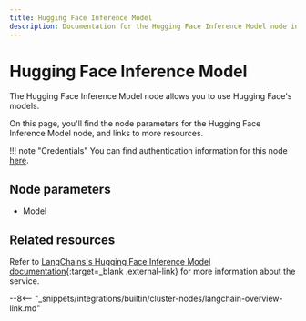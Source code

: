 ```yaml
---
title: Hugging Face Inference Model
description: Documentation for the Hugging Face Inference Model node in n8n, a workflow automation platform. Includes details of operations and configuration, and links to examples and credentials information.
---
```


# Hugging Face Inference Model

The Hugging Face Inference Model node allows you to use Hugging Face's models.

On this page, you'll find the node parameters for the Hugging Face Inference Model node, and links to more resources.

!!! note "Credentials"
    You can find authentication information for this node [here](/integrations/builtin/credentials/huggingface/).

<!--
!!! note "Examples and templates"
	For usage examples and templates to help you get started, refer to n8n's [LangChain integrations](https://n8n.io/integrations/langchain/){:target=_blank .external-link} page.
-->
	
## Node parameters

* Model

## Related resources

<!--
View [example workflows and related content](https://n8n.io/integrations/langchain/){:target=_blank .external-link} on n8n's website.
-->

Refer to [LangChains's Hugging Face Inference Model documentation](https://js.langchain.com/docs/modules/model_io/models/llms/integrations/huggingface_inference){:target=_blank .external-link} for more information about the service.

--8<-- "_snippets/integrations/builtin/cluster-nodes/langchain-overview-link.md"
